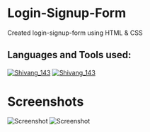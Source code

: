 # Login-Signup-Form

Created login-signup-form using HTML &amp; CSS

<h2 align='left'> Languages and Tools used:</h2>
<p align='left'>
<a href="https://www.w3schools.com/html/"><img align="center" src="https://img.shields.io/badge/html5-%23E34F26.svg?style=for-the-badge&logo=html5&logoColor=white" alt="Shivang_143" /></a>
<a href="https://www.w3schools.com/css/"><img align="center" src="https://img.shields.io/badge/css3-%231572B6.svg?style=for-the-badge&logo=css3&logoColor=white" alt="Shivang_143" /></a>

# Screenshots

![Screenshot](https://cdn.discordapp.com/attachments/1001406306726457454/1030763851953737748/unknown.png)
![Screenshot](https://cdn.discordapp.com/attachments/1001406306726457454/1030763851517542400/unknown.png)
